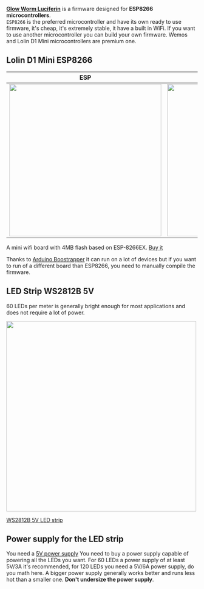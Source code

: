 [**Glow Worm Luciferin**](https://github.com/sblantipodi/glow_worm_luciferin) is a firmware designed for **ESP8266 microcontrollers**.  
`ESP8266` is the preferred microcontroller and have its own ready to use firmware, it's cheap, it's extremely stable, it have a built in WiFi. If you want to use another microcontroller you can build your own firmware. Wemos and Lolin D1 Mini microcontrollers are premium one.  

## Lolin D1 Mini ESP8266
|  ESP                 |  Board                         |
|----------------------|--------------------------------|
|<a href="https://www.wemos.cc/en/latest/d1/d1_mini.html"><img width="400" src="https://github.com/wemos/docs/raw/master/docs/en/_static/boards/d1_mini_v3.1.0_1_16x16.jpg"></a>|<a href="https://www.wemos.cc/en/latest/d1/d1_mini.html"><img width="400" src="https://github.com/wemos/docs/raw/master/docs/en/_static/boards/d1_mini_v3.1.0_2_16x16.jpg"></a>|

A mini wifi board with 4MB flash based on ESP-8266EX.
[Buy it](https://www.aliexpress.com/store/product/D1-mini-Mini-NodeMcu-4M-bytes-Lua-WIFI-Internet-of-Things-development-board-based-ESP8266/1331105_32529101036.html)

Thanks to [Arduino Boostrapper](https://github.com/sblantipodi/arduino_bootstrapper) it can run on a lot of devices but if you want to run of a different board than ESP8266, you need to manually compile the firmware.

## LED Strip WS2812B 5V
60 LEDs per meter is generally bright enough for most applications and does not require a lot of power.

<img width="500" src="https://github.com/sblantipodi/firefly_luciferin/blob/master/data/img/ledstirp.jpg?raw=true">

[WS2812B 5V LED strip](https://it.aliexpress.com/wholesale?catId=0&initiative_id=SB_20200731160829&origin=y&SearchText=WS2812B+5v)

## Power supply for the LED strip
You need a [5V power supply](https://it.aliexpress.com/wholesale?catId=0&initiative_id=SB_20200731160904&SearchText=5v+power+supply)
You need to buy a power supply capable of powering all the LEDs you want. For 60 LEDs a power supply of at least 5V/3A it's recommended, for 120 LEDs you need a 5V/6A power supply, do you math here.
A bigger power supply generally works better and runs less hot than a smaller one. **Don't undersize the power supply**.